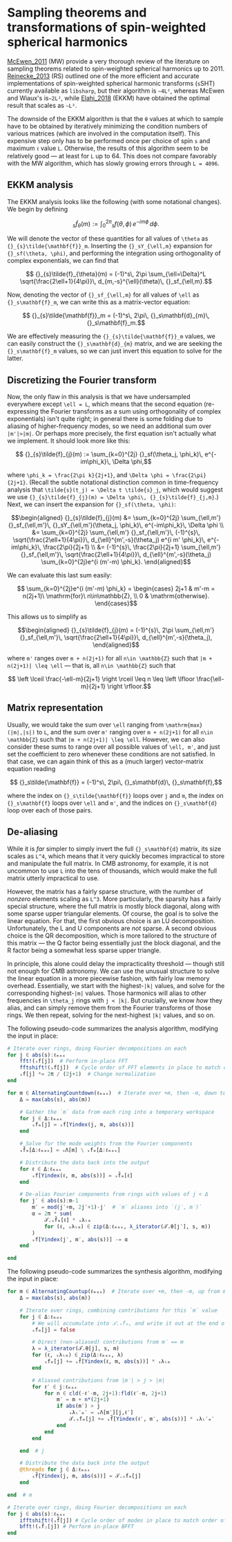 # Sampling theorems and transformations of spin-weighted spherical harmonics

[McEwen_2011](@citet) (MW) provide a very thorough review of the
literature on sampling theorems related to spin-weighted spherical
harmonics up to 2011.  [Reinecke_2013](@citet) (RS) outlined one of
the more efficient and accurate implementations of spin-weighted
spherical harmonic transforms (``s``SHT) currently available as
`libsharp`, but their algorithm is ``∼4L²``, whereas McEwen and
Wiaux's is``∼2L²``, while [Elahi_2018](@citet) (EKKM) have obtained
the optimal result that scales as ``∼L²``.

The downside of the EKKM algorithm is that the ``θ`` values at which
to sample have to be obtained by iteratively minimizing the condition
numbers of various matrices (which are involved in the computation
itself).  This expensive step only has to be performed once per choice
of spin ``s`` and maximum ``ℓ`` value ``L``.  Otherwise, the results
of this algorithm seem to be relatively good — at least for ``L`` up
to 64.  This does not compare favorably with the MW algorithm, which
has slowly growing errors through ``L = 4096``.

## EKKM analysis

The EKKM analysis looks like the following (with some notational
changes).  We begin by defining
```math
  {}_{s}\tilde{f}_{\theta}(m) := \int_0^{2\pi} {}_sf(\theta, \phi)\, e^{-im\phi}\, d\phi.
```
We will denote the vector of these quantities for all values of
``\theta`` as ``{}_{s}\tilde{\mathbf{f}}_m``.  Inserting the
``{}_sY_{\ell,m}`` expansion for ``{}_sf(\theta, \phi)``, and
performing the integration using orthogonality of complex
exponentials, we can find that
```math
  {}_{s}\tilde{f}_{\theta}(m) = (-1)^s\, 2\pi \sum_{\ell=\Delta}^L \sqrt{\frac{2\ell+1}{4\pi}}\, d_{m,-s}^{\ell}(\theta)\, {}_sf_{\ell,m}.
```
Now, denoting the vector of ``{}_sf_{\ell,m}`` for all values of
``\ell`` as ``{}_s\mathbf{f}_m``, we can write this as a matrix-vector
equation:
```math
  {}_{s}\tilde{\mathbf{f}}_m = (-1)^s\, 2\pi\, {}_s\mathbf{d}_{m}\, {}_s\mathbf{f}_m.
```
We are effectively measuring the ``{}_{s}\tilde{\mathbf{f}}_m``
values, we can easily construct the ``{}_s\mathbf{d}_{m}`` matrix, and
we are seeking the ``{}_s\mathbf{f}_m`` values, so we can just invert
this equation to solve for the latter.


## Discretizing the Fourier transform

Now, the only flaw in this analysis is that we have undersampled
everywhere except ``\ell = L``, which means that the second equation
(re-expressing the Fourier transforms as a sum using orthogonality of
complex exponentials) isn't quite right; in general there is some
folding due to aliasing of higher-frequency modes, so we need an
additional sum over ``|m'|>|m|``.  Or perhaps more precisely, the
first equation isn't actually what we implement.  It should look more
like this:
```math
  {}_{s}\tilde{f}_{j}(m) := \sum_{k=0}^{2j} {}_sf(\theta_j, \phi_k)\, e^{-im\phi_k}\, \Delta \phi,
```
where ``\phi_k = \frac{2\pi k}{2j+1}``, and ``\Delta \phi =
\frac{2\pi}{2j+1}``.  (Recall the subtle notational distinction common
in time-frequency analysis that ``\tilde{s}(t_j) = \Delta t
\tilde{s}_j``, which would suggest we use ``{}_{s}\tilde{f}_{j}(m) =
\Delta \phi\, {}_{s}\tilde{f}_{j,m}``.)  Next, we can insert the
expansion for ``{}_sf(\theta, \phi)``:

```math
\begin{aligned}
    {}_{s}\tilde{f}_{j}(m)
    &= \sum_{k=0}^{2j} \sum_{\ell,m'} {}_sf_{\ell,m'}\, {}_sY_{\ell,m'}(\theta_j, \phi_k)\, e^{-im\phi_k}\, \Delta \phi \\
    &= \sum_{k=0}^{2j} \sum_{\ell,m'} {}_sf_{\ell,m'}\, (-1)^{s}\, \sqrt{\frac{2\ell+1}{4\pi}}\, d_{\ell}^{m',-s}(\theta_j) e^{i m' \phi_k}\, e^{-im\phi_k}\, \frac{2\pi}{2j+1} \\
    &= (-1)^{s}\, \frac{2\pi}{2j+1} \sum_{\ell,m'} {}_sf_{\ell,m'}\, \sqrt{\frac{2\ell+1}{4\pi}}\, d_{\ell}^{m',-s}(\theta_j) \sum_{k=0}^{2j}e^{i (m'-m) \phi_k}.
\end{aligned}
```
We can evaluate this last sum easily:
```math
  \sum_{k=0}^{2j}e^{i (m'-m) \phi_k} = \begin{cases}
    2j+1 & m'-m = n(2j+1)\ \mathrm{for}\ n\in\mathbb{Z}, \\
    0 & \mathrm{otherwise}.
  \end{cases}
```
This allows us to simplify as

```math
\begin{aligned}
    {}_{s}\tilde{f}_{j}(m) = (-1)^{s}\, 2\pi \sum_{\ell,m'} {}_sf_{\ell,m'}\, \sqrt{\frac{2\ell+1}{4\pi}}\, d_{\ell}^{m',-s}(\theta_j),
\end{aligned}
```
where ``m'`` ranges over ``m + n(2j+1)`` for all ``n\in \mathbb{Z}`` such that ``|m + n(2j+1)| \leq \ell``
— that is, all ``n\in \mathbb{Z}`` such that
```math
  \left \lceil \frac{-\ell-m}{2j+1} \right \rceil \leq n \leq \left \lfloor \frac{\ell-m}{2j+1} \right \rfloor.
```


## Matrix representation

Usually, we would take the sum over ``\ell`` ranging from ``\mathrm{max}(|m|,|s|)`` to ``L``, and the sum
over ``m'`` ranging over ``m + n(2j+1)`` for all ``n\in \mathbb{Z}`` such that ``|m + n(2j+1)| \leq \ell``.
However, we can also consider these sums to range over all possible
values of ``\ell, m'``, and just set the coefficient to zero whenever
these conditions are not satisfied.  In that case, we can again think
of this as a (much larger) vector-matrix equation reading
```math
  {}_s\tilde{\mathbf{f}} = (-1)^s\, 2\pi\, {}_s\mathbf{d}\, {}_s\mathbf{f},
```
where the index on ``{}_s\tilde{\mathbf{f}}`` loops over ``j`` and
``m``, the index on ``{}_s\mathbf{f}`` loops over ``\ell`` and ``m'``,
and the indices on ``{}_s\mathbf{d}`` loop over each of those pairs.


## De-aliasing

While it is *far* simpler to simply invert the full ``{}_s\mathbf{d}``
matrix, its size scales as ``L^4``, which means that it very quickly
becomes impractical to store and manipulate the full matrix.  In CMB
astronomy, for example, it is not uncommon to use ``L`` into the tens
of thousands, which would make the full matrix utterly impractical to
use.

However, the matrix has a fairly sparse structure, with the number of
*nonzero* elements scaling as ``L^3``.  More particularly, the
sparsity has a fairly special structure, where the full matrix is
mostly block diagonal, along with some sparse upper triangular
elements.  Of course, the goal is to solve the linear equation.  For
that, the first obvious choice is an LU decomposition.  Unfortunately,
the L and U components are *not* sparse.  A second obvious choice is
the QR decomposition, which is more tailored to the structure of this
matrix — the Q factor being essentially just the block diagonal, and
the R factor being a somewhat less sparse upper triangle.

In principle, this alone could delay the impracticality threshold —
though still not enough for CMB astronomy.  We can use the unusual
structure to solve the linear equation in a more piecewise fashion,
with fairly low memory overhead.  Essentially, we start with the
highest-``|k|`` values, and solve for the corresponding
highest-``|m|`` values.  Those harmonics will alias to other
frequencies in ``\theta_j`` rings with ``j < |k|``.  But crucially, we
know *how* they alias, and can simply remove them from the Fourier
transforms of those rings.  We then repeat, solving for the
next-highest ``|k|`` values, and so on.

The following pseudo-code summarizes the analysis algorithm, modifying
the input in place:
```julia
# Iterate over rings, doing Fourier decompositions on each
for j ∈ abs(s):ℓₘₐₓ
    fft!(ₛf[j])  # Perform in-place FFT
    fftshift!(ₛf[j])  # Cycle order of FFT elements in place to match order of modes
    ₛf[j] *= 2π / (2j+1)  # Change normalization
end

for m ∈ AlternatingCountdown(ℓₘₐₓ)  # Iterate over +m, then -m, down to m=0
    Δ = max(abs(s), abs(m))

    # Gather the `m` data from each ring into a temporary workspace
    for j ∈ Δ:ℓₘₐₓ
        ₛfₘ[j] = ₛf[Yindex(j, m, abs(s))]
    end

    # Solve for the mode weights from the Fourier components
    ₛf̃ₘ[Δ:ℓₘₐₓ] = ₛΛ[m] \ ₛfₘ[Δ:ℓₘₐₓ]

    # Distribute the data back into the output
    for ℓ ∈ Δ:ℓₘₐₓ
        ₛf[Yindex(ℓ, m, abs(s))] = ₛf̃ₘ[ℓ]
    end

    # De-alias Fourier components from rings with values of j < Δ
    for j′ ∈ abs(s):m-1
        m′ = mod(j′+m, 2j′+1)-j′  # `m` aliases into `(j′, m′)`
        α = 2π * sum(
            𝒯.ₛf̃ₘ[ℓ] * ₛλₗₘ
            for (ℓ, ₛλₗₘ) ∈ zip(Δ:ℓₘₐₓ, λ_iterator(𝒯.θ[j′], s, m))
        )
        ₛf[Yindex(j′, m′, abs(s))] -= α
    end

end
```

The following pseudo-code summarizes the synthesis algorithm,
modifying the input in place:
```julia
for m ∈ AlternatingCountup(ℓₘₐₓ)  # Iterate over +m, then -m, up from m=0
    Δ = max(abs(s), abs(m))

    # Iterate over rings, combining contributions for this `m` value
    for j ∈ Δ:ℓₘₐₓ
        # We will accumulate into 𝒯.ₛfₘ, and write it out at the end of the loop
        ₛfₘ[j] = false

        # Direct (non-aliased) contributions from m′ == m
        λ = λ_iterator(𝒯.θ[j], s, m)
        for (ℓ, ₛλₗₘ) ∈ zip(Δ:ℓₘₐₓ, λ)
            ₛfₘ[j] += ₛf̃[Yindex(ℓ, m, abs(s))] * ₛλₗₘ
        end

        # Aliased contributions from |m′| > j > |m|
        for ℓ′ ∈ j:ℓₘₐₓ
            for n ∈ cld(-ℓ′-m, 2j+1):fld(ℓ′-m, 2j+1)
                m′ = m + n*(2j+1)
                if abs(m′) > j
                    ₛλₗ′ₘ′ = ₛΛ[m′][j,ℓ′]
                    𝒯.ₛfₘ[j] += ₛf̃[Yindex(ℓ′, m′, abs(s))] * ₛλₗ′ₘ′
                end
            end
        end

    end  # j

    # Distribute the data back into the output
    @threads for j ∈ Δ:ℓₘₐₓ
        ₛf̃[Yindex(j, m, abs(s))] = 𝒯.ₛfₘ[j]
    end

end  # m

# Iterate over rings, doing Fourier decompositions on each
for j ∈ abs(s):ℓₘₐₓ
    ifftshift!(ₛf̃[j]) # Cycle order of modes in place to match order of FFT elements
    bfft!(ₛf̃ⱼ[j]) # Perform in-place BFFT
end
```
